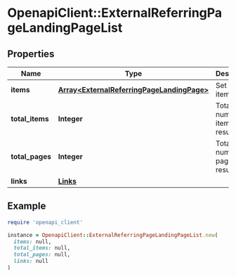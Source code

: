 # OpenapiClient::ExternalReferringPageLandingPageList

## Properties

| Name | Type | Description | Notes |
| ---- | ---- | ----------- | ----- |
| **items** | [**Array&lt;ExternalReferringPageLandingPage&gt;**](ExternalReferringPageLandingPage.md) | Set of items. |  |
| **total_items** | **Integer** | Total number of items in result set. |  |
| **total_pages** | **Integer** | Total number of pages in result set. |  |
| **links** | [**Links**](Links.md) |  | [optional] |

## Example

```ruby
require 'openapi_client'

instance = OpenapiClient::ExternalReferringPageLandingPageList.new(
  items: null,
  total_items: null,
  total_pages: null,
  links: null
)
```


